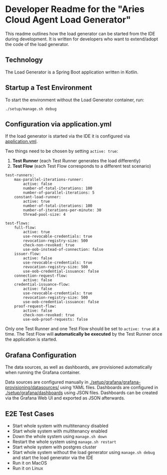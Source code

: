 # Developer Readme for the "Aries Cloud Agent Load Generator"

This readme outlines how the load generator can be started from the IDE during development. It is written for developers
who want to extend/adopt the code of the load generator.

## Technology

The Load Generator is a Spring Boot application written in Kotlin.

## Startup a Test Environment

To start the environment without the Load Generator container, run:

```
./setup/manage.sh debug
```

## Configuration via application.yml

If the load generator is started via the IDE it is configured
via [application.yml](./src/main/resources/application.yml).

Two things need to be chosen by setting `active: true`:

1. **Test Runner** (each Test Runner generates the load differently)
2. **Test Flow** (each Test Flow corresponds to a different test scenario)

```
test-runners:
    max-parallel-iterations-runner:
        active: false
        number-of-total-iterations: 100
        number-of-parallel-iterations: 5
    constant-load-runner:
        active: true
        number-of-total-iterations: 100
        number-of-iterations-per-minute: 30
        thread-pool-size: 4

test-flows:
    full-flow:
        active: true
        use-revocable-credentials: true
        revocation-registry-size: 500
        check-non-revoked: true
        use-oob-instead-of-connection: false
    issuer-flow:
        active: false
        use-revocable-credentials: true
        revocation-registry-size: 500
        use-oob-credential-issuance: false
    connection-request-flow:
        active: false
    credential-issuance-flow:
        active: false
        use-revocable-credentials: true
        revocation-registry-size: 500
        use-oob-credential-issuance: false
    proof-request-flow:
        active: false
        check-non-revoked: true
        use-oob-proof-requests: false
```

Only one Test Runner and one Test Flow should be set to `active: true` at a time. The Test Flow will **automatically be
executed** by the Test Runner once the application is started.

## Grafana Configuration

The data sources, as well as dashboards, are provisioned automatically when running the Grafana container.

Data sources are configured manually
in [./setup/grafana/grafana-provisioning/datasources/](./setup/grafana/grafana-provisioning/datasources/) using YAML
files. Dashboards are configured in [./setup/grafana/dashboards](./setup/grafana/dashboards) using JSON files.
Dashboards can be created via the Grafana Web UI and exported as JSON afterwards.

## E2E Test Cases

- Start whole system with multitenancy disabled
- Start whole system with multitenancy enabled
- Down the whole system using `manage.sh down`
- Restart the whole system using `manage.sh restart`
- Start whole system with postgres cluster
- Start whole system without the load generator using `manage.sh debug` and start the load generator via the IDE
- Run it on MacOS
- Run it on Linux
